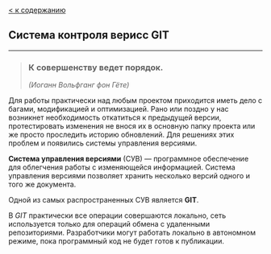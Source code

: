 [< к содержанию](./readme.md)

## Система контроля верисс **GIT**
---
> ### К совершенству ведет порядок. 
>  *(Иоганн Вольфганг фон Гёте)*

Для работы практически над любым проектом приходится иметь дело с багами, модификацией и оптимизацией. Рано или поздно у нас возникнет необходимость откатиться к предыдущей версии, протестировать изменения не внося их в основную папку проекта или же просто проследить историю обновлений. Для решениях этих проблем и появились системы управления версиями.

**Система управления версиями** (СУВ) — программное обеспечение для облегчения работы с изменяющейся информацией. Система управления версиями позволяет хранить несколько версий одного и того же документа.

Одной из самых распространенных СУВ является **GIT**.

В *GIT* практически все операции совершаются локально, сеть используется только для операций обмена с удаленными репозиториями. Разработчики могут работать локально в автономном режиме, пока программный код не будет готов к публикации.